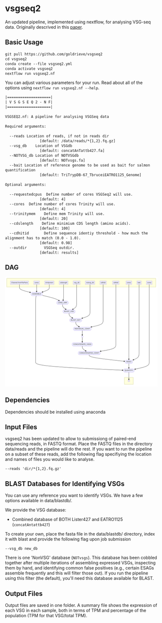 # vsgseq2
An updated  pipeline, implemented using nextflow, for analysing VSG-seq data. Originally descrived in this [paper](https://www.ncbi.nlm.nih.gov/pmc/articles/PMC4514441/).

## Basic Usage 
```
git pull https://github.com/goldrieve/vsgseq2
cd vsgseq2
conda create --file vsgseq2.yml
conda activate vsgseq2
nextflow run vsgseq2.nf
```

You can adjust various parameters for your run. Read about all of the options using `nextflow run vsgseq2.nf --help`.

```
|====================|
| V S G S E Q 2 - N F|
|====================|

VSGSEQ2.nf: A pipeline for analysing VSGSeq data

Required arguments:

  --reads Location of reads, if not in reads dir
                [default: /data/reads/*{1,2}.fq.gz]
  --vsg_db    Location of VSGdb
                [default: concatAnTattb427.fa]
  --NOTVSG_db Location of NOTVSGdb
                [default: NOTvsgs.fa]
  --bait Location of reference genome to be used as bait for salmon quantification
                [default: TriTrypDB-67_TbruceiEATRO1125_Genome]

Optional arguments:

  --requestedcpus  Define number of cores VSGSeq2 will use.
                [default: 4]
  --cores  Define number of cores Trinity will use.
                [default: 4]
  --trinitymem    Define mem Trinity will use.
                [default: 20]
  --cdslength    Define minimium CDS length (amino acids).
                [default: 100]
  --cdhitid       Define sequence identiy threshold - how much the alignment has to match (0.0 - 1.0).
                [default: 0.98]
  --outdir        VSGSeq outdir.
                [default: results]
```
## DAG

![DAG](dag/vsgseq2_dag.png)

## Dependencies

Dependencies should be installed using anaconda


## Input Files

vsgseq2 has been updated to allow to submissiong of paired-end sequencing reads, in FASTQ format. Place the FASTQ files in the directory data/reads and the pipeline will do the rest. If you want to run the pipeline on a subset of these reads, add the following flag specifiying the location and names of files you would like to analyse.
```
--reads 'dir/*{1,2}.fq.gz'
``` 

## BLAST Databases for Identifying VSGs

You can use any reference you want to identify VSGs. We have a few options available in data/blastdb/.

We provide the VSG database:
* Combined database of BOTH Lister427 and EATRO1125 (`concatAntattb427`)

To create your own, place the fasta file in the data/blastdb/ directory, index it with blast and provide the following flag upon job submission 
```
--vsg_db new_db
```

There is one 'NonVSG' database (`NOTvsgs`). This database has been cobbled together after multiple iterations of assembling expressed VSGs, inspecting them by hand, and identifying common false positives (e.g., certain ESAGs assemble frequently and this will filter those out). If you run the pipeline using this filter (the default), you'll need this database available for BLAST.  

## Output Files

Output files are saved in one folder. A summary file shows the expression of each VSG in each sample, both in terms of TPM and percentage of the population (TPM for that VSG/total TPM).

